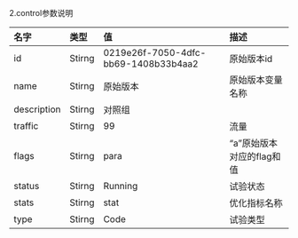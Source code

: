 2.control参数说明

| 名字 | 类型 | 值 | 描述 |
| :--- | :--- | :--- | :--- |
| id | Stirng | 0219e26f-7050-4dfc-bb69-1408b33b4aa2  | 原始版本id  |
| name | Stirng | 原始版本  | 原始版本变量名称  |
| description | Stirng | 对照组  |   |
| traffic | Stirng | 99  | 流量  |
| flags | Stirng | para  | “a”原始版本对应的flag和值  |
| status | Stirng | Running  | 试验状态  |
| stats | Stirng | stat  | 优化指标名称  |
| type | Stirng | Code  | 试验类型  |




